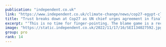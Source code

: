 ```yaml
---
publication: "independent.co.uk"
link: "https://www.independent.co.uk/climate-change/news/cop27-egypt-climate-sharm-el-sheikh-b2227355.html"
title: "Trust breaks down at Cop27 as UN chief urges agreement in final 24 hours"
excerpt: "‘This is no time for finger-pointing. The blame game is a recipe for mutually assured destruction,’ UN secretary-general Antonio Guterres warns "
image: "https://static.independent.co.uk/2022/11/17/16/SEI134027592.jpg?quality=75&width=1200&auto=webp"
group: pro
rank: 14
---
```

